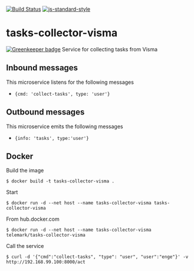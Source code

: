 [![Build Status](https://travis-ci.org/telemark/tasks-collector-visma.svg?branch=master)](https://travis-ci.org/telemark/tasks-collector-visma)
[![js-standard-style](https://img.shields.io/badge/code%20style-standard-brightgreen.svg?style=flat)](https://github.com/feross/standard)
# tasks-collector-visma

[![Greenkeeper badge](https://badges.greenkeeper.io/telemark/tasks-collector-visma.svg)](https://greenkeeper.io/)
Service for collecting tasks from Visma

## Inbound messages
This microservice listens for the following messages


- ```{cmd: 'collect-tasks', type: 'user'}```

## Outbound messages
This microservice emits the following messages

- ```{info: 'tasks', type:'user'}```

## Docker
Build the image

```
$ docker build -t tasks-collector-visma .
```

Start

```
$ docker run -d --net host --name tasks-collector-visma tasks-collector-visma
```

From hub.docker.com

```
$ docker run -d --net host --name tasks-collector-visma telemark/tasks-collector-visma
```

Call the service

```
$ curl -d '{"cmd":"collect-tasks", "type": "user", "user":"enge"}' -v http://192.168.99.100:8000/act
```
